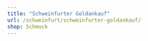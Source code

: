 ```yaml
---
title: "Schweinfurter Goldankauf"
url: /schweinfurt/schweinfurter-goldankauf/
shop: Schmuck
---
```


